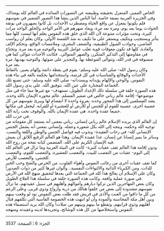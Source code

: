 ------------------------------------------------------------------------

الخاص المميز، المنعزل بحقيقته وطبيعته عن التصورات السائدة في العالم كله
يومذاك، وفي الجزيرة العربية بصفة خاصة. أما الناس الذين ينشأ هذا التصور
المتميز في نفوسهم فلم يكونوا بمعزل عن واقع الحياة ومضطرب الأحداث، بل
كانوا يصهرون في بوتقة الحوادث يوما بعد يوم، ومرة بعد مرة، ويعاد صهرهم في
الأمر الواحد والخلق الواحد مرات كثيرة، وتحت مؤثرات متنوعة لأن الله الذي
خلق هذه النفوس يعلم أنها ليست كلها مما يتأثر ويستجيب ويتكيف ويستقر على
ما تكيف به منذ اللمسة الأولى. وكان يعلم أن رواسب الماضي، وجواذب الميول
الطبيعية، والضعف البشري، وملامسات الواقع، وتحكم الإلف والعادة، كلها قد
تكون معوقات قوية تغلب عوامل التربية والتوجيه مرة بعد مرة. وتحتاج في
مقاومتها إلى التذكير المتكرر، والصهر المتوالي.. فكانت الأحداث تتوالى كما
هي منسوقة في قدر الله، وتتوالى الموعظة بها. والتحذير على ضوئها، والتوجيه
بهديها، مرة بعد مرة.  
وكان رسول الله- صلى الله عليه وسلم- يقوم في يقظة دائمة وإلهام بصير،
بالتقاط الأحداث والوقائع والمناسبات في كل فرصة، واستخدامها بحكمة بالغة
في بناء هذه النفوس. والوحي والإلهام يؤيدانه ويسددانه- صلى الله عليه
وسلم- حتى تصنع تلك الجماعة المختارة على عين الله. بتوفيق الله. على يدي
رسول الله.  
هذه السورة حلقة في سلسلة ذلك الإعداد الطويل، تستهدف- مع غيرها مما جاء في
مثل موضوعها- إقامة عالم رباني خالص في ضمير المسلم. عالم محوره الإيمان
بالله وحده، يشد المسلمين إلى هذا المحور وحده، بعروة واحدة لا انفصام لها
ويبرئ نفوسهم من كل عصبية أخرى. عصبية للقوم أو للجنس أو للأرض أو للعشيرة
أو للقرابة. ليجعل في مكانها جميعا عقدة واحدة. هي عقدة الإيمان بالله.
والوقوف تحت راية الله.  
في حزب الله.  
إن العالم الذي يريده الإسلام عالم رباني إنساني. رباني بمعنى أنه يستمد كل
مقوماته من توجيه الله وحكمه، ويتجه إلى الله بكل شعوره وعمله. وإنساني
بمعنى أنه يشمل الجنس الإنساني كله- في رحاب العقيدة- وتذوب فيه فواصل
الجنس والوطن واللغة والنسب. وسائر ما يميز إنسانا عن إنسان، عدا عقيدة
الإيمان. وهذا هو العالم الرفيع اللائق أن يعيش فيه الإنسان الكريم على
الله، المتضمن كيانه نفحة من روح الله.  
ودون إقامة هذا العالم تقف عقبات كثيرة- كانت في البيئة العربية وما تزال
في العالم كله إلى اليوم- عقبات من التعصب للبيت، والتعصب للعشيرة، والتعصب
للقوم، والتعصب للجنس، والتعصب للأرض.  
كما تقف عقبات أخرى من رغائب النفوس وأهواء القلوب، من الحرص والشح وحب
الخير للذات، ومن الكبرياء الذاتية والالتواءات النفسية.. وألوان غيرها
كثير من ذوات الصدور! وكان على الإسلام أن يعالج هذا كله في الجماعة التي
يعدها لتحقيق منهج الله في الأرض في صورة عملية واقعة. وكانت هذه الصورة
حلقة في سلسلة هذا العلاج الطويل.  
وكان بعض المهاجرين الذين تركوا ديارهم وأموالهم وأهليهم في سبيل عقيدتهم،
ما تزال نفوسهم مشدودة إلى بعض من خلفوا هنالك من ذرية وأزواج وذوي قربى.
وعلى الرغم من كل ما ذاقوا من العنت والأذى في قريش فقد ظلت بعض النفوس تود
لو وقعت بينهم وبين أهل مكة المحاسنة والمودة وأن لو انتهت هذه الخصومة
القاسية التي تكلفهم قتال أهليهم وذوي قرابتهم، وتقطع ما بينهم وبينهم من
صلات! وكان الله يريد استصفاء هذه النفوس واستخلاصها من كل هذه الوشائج،
وتجريدها لدينه وعقيدته ومنهجه.

------------------------------------------------------------------------

الجزء: 6 ¦ الصفحة: 3537
